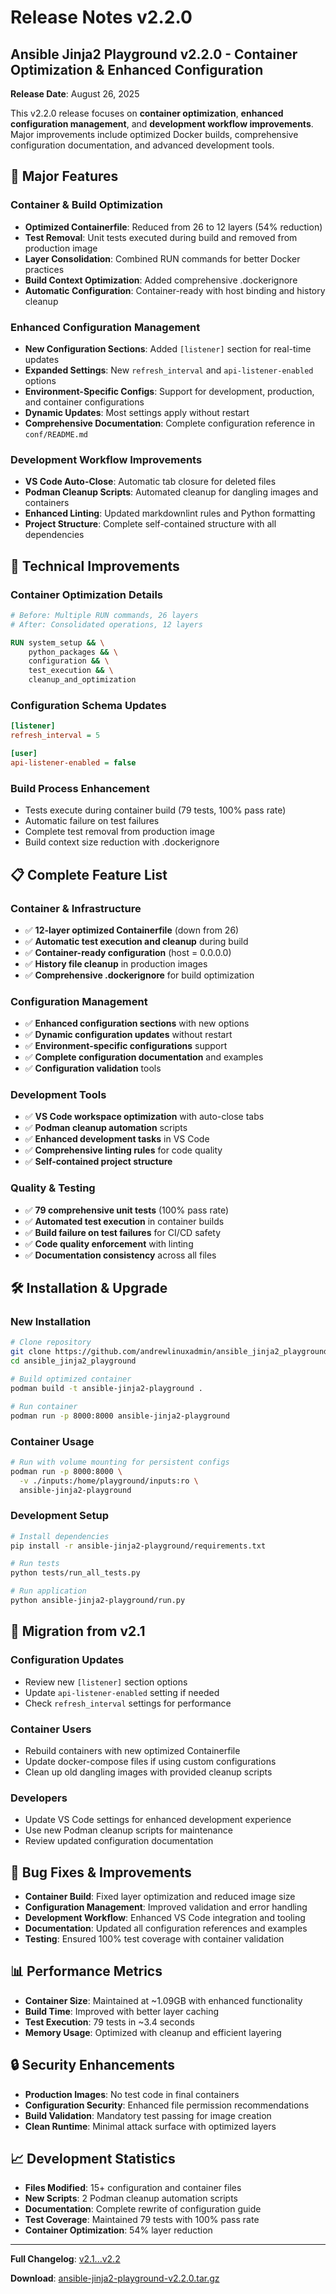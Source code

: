 # Release Notes v2.2.0

## Ansible Jinja2 Playground v2.2.0 - Container Optimization & Enhanced Configuration

**Release Date**: August 26, 2025

This v2.2.0 release focuses on **container optimization**, **enhanced configuration management**, and **development workflow improvements**. Major improvements include optimized Docker builds, comprehensive configuration documentation, and advanced development tools.

## 🎯 Major Features

### Container & Build Optimization
- **Optimized Containerfile**: Reduced from 26 to 12 layers (54% reduction)
- **Test Removal**: Unit tests executed during build and removed from production image
- **Layer Consolidation**: Combined RUN commands for better Docker practices
- **Build Context Optimization**: Added comprehensive .dockerignore
- **Automatic Configuration**: Container-ready with host binding and history cleanup

### Enhanced Configuration Management
- **New Configuration Sections**: Added `[listener]` section for real-time updates
- **Expanded Settings**: New `refresh_interval` and `api-listener-enabled` options
- **Environment-Specific Configs**: Support for development, production, and container configurations
- **Dynamic Updates**: Most settings apply without restart
- **Comprehensive Documentation**: Complete configuration reference in `conf/README.md`

### Development Workflow Improvements
- **VS Code Auto-Close**: Automatic tab closure for deleted files
- **Podman Cleanup Scripts**: Automated cleanup for dangling images and containers
- **Enhanced Linting**: Updated markdownlint rules and Python formatting
- **Project Structure**: Complete self-contained structure with all dependencies

## 🔧 Technical Improvements

### Container Optimization Details
```dockerfile
# Before: Multiple RUN commands, 26 layers
# After: Consolidated operations, 12 layers

RUN system_setup && \
    python_packages && \
    configuration && \
    test_execution && \
    cleanup_and_optimization
```

### Configuration Schema Updates
```ini
[listener]
refresh_interval = 5

[user]
api-listener-enabled = false
```

### Build Process Enhancement
- Tests execute during container build (79 tests, 100% pass rate)
- Automatic failure on test failures
- Complete test removal from production image
- Build context size reduction with .dockerignore

## 📋 Complete Feature List

### Container & Infrastructure
- ✅ **12-layer optimized Containerfile** (down from 26)
- ✅ **Automatic test execution and cleanup** during build
- ✅ **Container-ready configuration** (host = 0.0.0.0)
- ✅ **History file cleanup** in production images
- ✅ **Comprehensive .dockerignore** for build optimization

### Configuration Management
- ✅ **Enhanced configuration sections** with new options
- ✅ **Dynamic configuration updates** without restart
- ✅ **Environment-specific configurations** support
- ✅ **Complete configuration documentation** and examples
- ✅ **Configuration validation** tools

### Development Tools
- ✅ **VS Code workspace optimization** with auto-close tabs
- ✅ **Podman cleanup automation** scripts
- ✅ **Enhanced development tasks** in VS Code
- ✅ **Comprehensive linting rules** for code quality
- ✅ **Self-contained project structure**

### Quality & Testing
- ✅ **79 comprehensive unit tests** (100% pass rate)
- ✅ **Automated test execution** in container builds
- ✅ **Build failure on test failures** for CI/CD safety
- ✅ **Code quality enforcement** with linting
- ✅ **Documentation consistency** across all files

## 🛠️ Installation & Upgrade

### New Installation
```bash
# Clone repository
git clone https://github.com/andrewlinuxadmin/ansible_jinja2_playground.git
cd ansible_jinja2_playground

# Build optimized container
podman build -t ansible-jinja2-playground .

# Run container
podman run -p 8000:8000 ansible-jinja2-playground
```

### Container Usage
```bash
# Run with volume mounting for persistent configs
podman run -p 8000:8000 \
  -v ./inputs:/home/playground/inputs:ro \
  ansible-jinja2-playground
```

### Development Setup
```bash
# Install dependencies
pip install -r ansible-jinja2-playground/requirements.txt

# Run tests
python tests/run_all_tests.py

# Run application
python ansible-jinja2-playground/run.py
```

## 🔄 Migration from v2.1

### Configuration Updates
- Review new `[listener]` section options
- Update `api-listener-enabled` setting if needed
- Check `refresh_interval` settings for performance

### Container Users
- Rebuild containers with new optimized Containerfile
- Update docker-compose files if using custom configurations
- Clean up old dangling images with provided cleanup scripts

### Developers
- Update VS Code settings for enhanced development experience
- Use new Podman cleanup scripts for maintenance
- Review updated configuration documentation

## 🐛 Bug Fixes & Improvements

- **Container Build**: Fixed layer optimization and reduced image size
- **Configuration Management**: Improved validation and error handling
- **Development Workflow**: Enhanced VS Code integration and tooling
- **Documentation**: Updated all configuration references and examples
- **Testing**: Ensured 100% test coverage with container validation

## 📊 Performance Metrics

- **Container Size**: Maintained at ~1.09GB with enhanced functionality
- **Build Time**: Improved with better layer caching
- **Test Execution**: 79 tests in ~3.4 seconds
- **Memory Usage**: Optimized with cleanup and efficient layering

## 🔒 Security Enhancements

- **Production Images**: No test code in final containers
- **Configuration Security**: Enhanced file permission recommendations
- **Build Validation**: Mandatory test passing for image creation
- **Clean Runtime**: Minimal attack surface with optimized layers

## 📈 Development Statistics

- **Files Modified**: 15+ configuration and container files
- **New Scripts**: 2 Podman cleanup automation scripts
- **Documentation**: Complete rewrite of configuration guide
- **Test Coverage**: Maintained 79 tests with 100% pass rate
- **Container Optimization**: 54% layer reduction

---

**Full Changelog**: [v2.1...v2.2](https://github.com/andrewlinuxadmin/ansible_jinja2_playground/compare/v2.1...v2.2)

**Download**: [ansible-jinja2-playground-v2.2.0.tar.gz](https://github.com/andrewlinuxadmin/ansible_jinja2_playground/releases/download/v2.2.0/ansible-jinja2-playground-v2.2.0.tar.gz)
